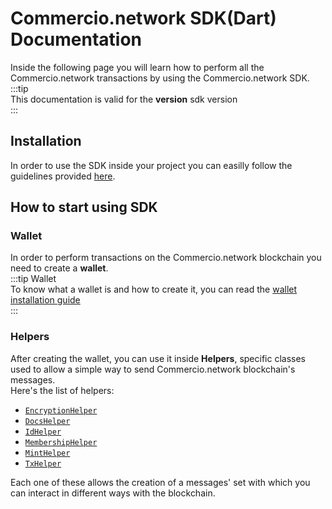 # Commercio.network SDK(Dart) Documentation 
Inside the following page you will learn how to perform all the Commercio.network
transactions  by using the Commercio.network SDK.  
:::tip  
This documentation is valid for the **version** sdk version  
::: 
## Installation
In order to use the SDK inside your project you can easilly follow the guidelines
provided [here](https://pub.dev/packages/sacco#-installing-tab-).

## How to start using SDK
### Wallet
In order to perform transactions on the Commercio.network blockchain you need to create a **wallet**.  
:::tip Wallet  
To know what a wallet is and how to create it, you can read the 
[wallet installation guide](wallet/create-wallet.md)  
:::

### Helpers
After creating the wallet, you can use it inside **Helpers**,
specific classes used to allow a simple way to send Commercio.network blockchain's messages.  
Here's the list of helpers:  
* [`EncryptionHelper`](lib/crypto/encryption_helper.md)  
* [`DocsHelper`](lib/docs/docs_helper.md)
* [`IdHelper`](lib/id/id_helper.md)
* [`MembershipHelper`](lib/membership/membership_helper.md)
* [`MintHelper`](lib/mint/mint_helper.md)
* [`TxHelper`](lib/tx/tx_helper.md)  

Each one of these allows the creation of a messages' set with which you can interact in different ways with the blockchain.

